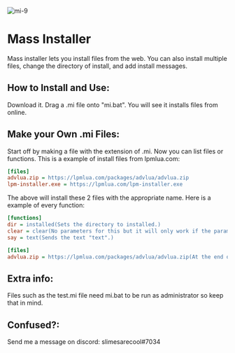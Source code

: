 ![mi-9](https://user-images.githubusercontent.com/99942135/200136897-8f4e08df-d273-4a9a-a710-85da0c38430a.png)

# Mass Installer
Mass installer lets you install files from the web.
You can also install multiple files, change the directory of install, and add install messages.

## How to Install and Use:
Download it.
Drag a .mi file onto "mi.bat".
You will see it installs files from online.

## Make your Own .mi Files:
Start off by making a file with the extension of .mi.
Now you can list files or functions.
This is a example of install files from lpmlua.com:

```ini
[files]
advlua.zip = https://lpmlua.com/packages/advlua/advlua.zip
lpm-installer.exe = https://lpmlua.com/lpm-installer.exe
```

The above will install these 2 files with the appropriate name.
Here is a example of every function:

```ini
[functions]
dir = installed(Sets the directory to installed.)
clear = clear(No parameters for this but it will only work if the parameter is clear. Clears the console.)
say = text(Sends the text "text".)

[files]
advlua.zip = https://lpmlua.com/packages/advlua/advlua.zip(At the end of the parameters it says "advlua.zip" you put that before the equal sign. The parameter is the directory of file to install)
```

## Extra info:
Files such as the test.mi file need mi.bat to be run as administrator so keep that in mind.

## Confused?:
Send me a message on discord: slimesarecool#7034
